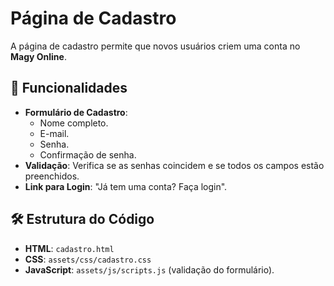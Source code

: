# Página de Cadastro

A página de cadastro permite que novos usuários criem uma conta no **Magy Online**.

## 🎯 Funcionalidades

- **Formulário de Cadastro**:
  - Nome completo.
  - E-mail.
  - Senha.
  - Confirmação de senha.
- **Validação**: Verifica se as senhas coincidem e se todos os campos estão preenchidos.
- **Link para Login**: "Já tem uma conta? Faça login".

## 🛠️ Estrutura do Código

- **HTML**: `cadastro.html`
- **CSS**: `assets/css/cadastro.css`
- **JavaScript**: `assets/js/scripts.js` (validação do formulário).